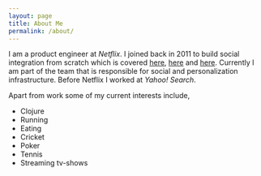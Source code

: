 ```yaml
---
layout: page
title: About Me
permalink: /about/
---
```


I am a product engineer at _Netflix_. I joined back in 2011 to build social integration from scratch which is covered [here](http://blog.netflix.com/2011/09/watch-this-now-netflix-facebook.html), [here](http://blog.netflix.com/2013/03/introducing-netflix-social.html) and [here](http://blog.netflix.com/2014/09/got-any-good-recommendations.html). Currently I am part of the team that is responsible for social and personalization infrastructure. Before Netflix I worked at _Yahoo! Search_.

Apart from work some of my current interests include,

* Clojure
* Running
* Eating
* Cricket
* Poker
* Tennis
* Streaming tv-shows
